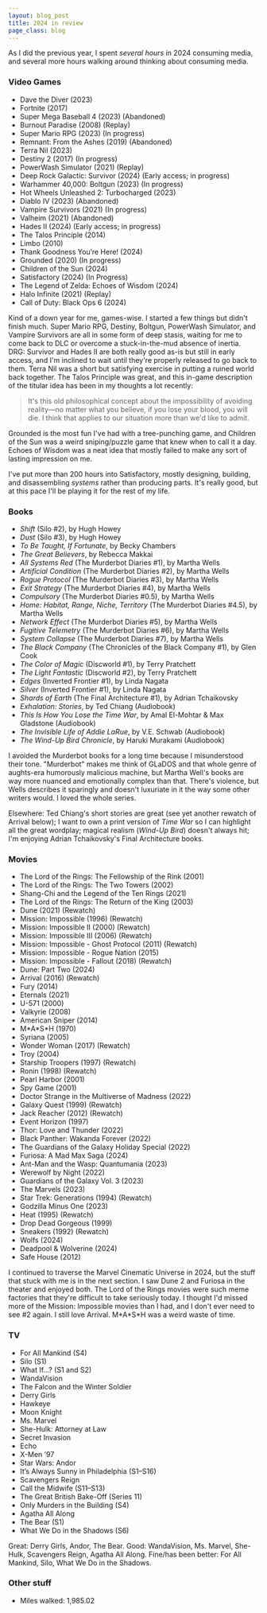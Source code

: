 ```yaml
---
layout: blog_post
title: 2024 in review
page_class: blog
---
```


As I did the previous year, I spent _several hours_ in 2024 consuming media, and several more hours walking around thinking about consuming media.

### Video Games
- Dave the Diver (2023)
- Fortnite (2017)
- Super Mega Baseball 4 (2023) (Abandoned)
- Burnout Paradise (2008) (Replay)
- Super Mario RPG (2023) (In progress)
- Remnant: From the Ashes (2019) (Abandoned)
- Terra Nil (2023)
- Destiny 2 (2017) (In progress)
- PowerWash Simulator (2021) (Replay)
- Deep Rock Galactic: Survivor (2024) (Early access; in progress)
- Warhammer 40,000: Boltgun (2023) (In progress)
- Hot Wheels Unleashed 2: Turbocharged (2023)
- Diablo IV (2023) (Abandoned)
- Vampire Survivors (2021) (In progress)
- Valheim (2021) (Abandoned)
- Hades II (2024) (Early access; in progress)
- The Talos Principle (2014)
- Limbo (2010)
- Thank Goodness You’re Here! (2024)
- Grounded (2020) (In progress)
- Children of the Sun (2024)
- Satisfactory (2024) (In Progress)
- The Legend of Zelda: Echoes of Wisdom (2024)
- Halo Infinite (2021) (Replay)
- Call of Duty: Black Ops 6 (2024)

Kind of a down year for me, games-wise. I started a few things but didn't finish much. Super Mario RPG, Destiny, Boltgun, PowerWash Simulator, and Vampire Survivors are all in some form of deep stasis, waiting for me to come back to DLC or overcome a stuck-in-the-mud absence of inertia. DRG: Survivor and Hades II are both really good as-is but still in early access, and I'm inclined to wait until they're properly released to go back to them. Terra Nil was a short but satisfying exercise in putting a ruined world back together. The Talos Principle was great, and this in-game description of the titular idea has been in my thoughts a lot recently:

>It's this old philosophical concept about the impossibility of avoiding reality—no matter what you believe, if you lose your blood, you will die. I think that applies to our situation more than we'd like to admit.

Grounded is the most fun I've had with a tree-punching game, and Children of the Sun was a weird sniping/puzzle game that knew when to call it a day. Echoes of Wisdom was a neat idea that mostly failed to make any sort of lasting impression on me.

I've put more than 200 hours into Satisfactory, mostly designing, building, and disassembling _systems_ rather than producing parts. It's really good, but at this pace I'll be playing it for the rest of my life.

### Books
- _Shift_ (Silo #2), by Hugh Howey
- _Dust_ (Silo #3), by Hugh Howey
- _To Be Taught, If Fortunate_, by Becky Chambers
- _The Great Believers_, by Rebecca Makkai
- _All Systems Red_ (The Murderbot Diaries #1), by Martha Wells
- _Artificial Condition_ (The Murderbot Diaries #2), by Martha Wells
- _Rogue Protocol_ (The Murderbot Diaries #3), by Martha Wells
- _Exit Strategy_ (The Murderbot Diaries #4), by Martha Wells
- _Compulsory_ (The Murderbot Diaries #0.5), by Martha Wells
- _Home: Habitat, Range, Niche, Territory_ (The Murderbot Diaries #4.5), by Martha Wells
- _Network Effect_ (The Murderbot Diaries #5), by Martha Wells
- _Fugitive Telemetry_ (The Murderbot Diaries #6), by Martha Wells
- _System Collapse_ (The Murderbot Diaries #7), by Martha Wells
- _The Black Company_ (The Chronicles of the Black Company #1), by Glen Cook
- _The Color of Magic_ (Discworld #1), by Terry Pratchett
- _The Light Fantastic_ (Discworld #2), by Terry Pratchett
- _Edges_ (Inverted Frontier #1), by Linda Nagata
- _Silver_ (Inverted Frontier #1), by Linda Nagata
- _Shards of Earth_ (The Final Architecture #1), by Adrian Tchaikovsky
- _Exhalation: Stories_, by Ted Chiang (Audiobook)
- _This Is How You Lose the Time War_, by Amal El-Mohtar & Max Gladstone (Audiobook)
- _The Invisible Life of Addie LaRue_, by V.E. Schwab (Audiobook)
- _The Wind-Up Bird Chronicle_, by Haruki Murakami (Audiobook)

I avoided the Murderbot books for a long time because I misunderstood their tone. "Murderbot" makes me think of GLaDOS and that whole genre of aughts-era humorously malicious machine, but Martha Well's books are way more nuanced and emotionally complex than that. There's violence, but Wells describes it sparingly and doesn't luxuriate in it the way some other writers would. I loved the whole series.

Elsewhere: Ted Chiang's short stories are great (see yet another rewatch of Arrival below); I want to own a print version of _Time War_ so I can highlight all the great wordplay; magical realism (_Wind-Up Bird_) doesn't always hit; I'm enjoying Adrian Tchaikovsky's Final Architecture books.

### Movies
- The Lord of the Rings: The Fellowship of the Rink (2001)
- The Lord of the Rings: The Two Towers (2002)
- Shang-Chi and the Legend of the Ten Rings (2021)
- The Lord of the Rings: The Return of the King (2003)
- Dune (2021) (Rewatch)
- Mission: Impossible (1996) (Rewatch)
- Mission: Impossible II (2000) (Rewatch)
- Mission: Impossible III (2006) (Rewatch)
- Mission: Impossible - Ghost Protocol (2011) (Rewatch)
- Mission: Impossible - Rogue Nation (2015)
- Mission: Impossible - Fallout (2018) (Rewatch)
- Dune: Part Two (2024)
- Arrival (2016) (Rewatch)
- Fury (2014)
- Eternals (2021)
- U-571 (2000)
- Valkyrie (2008)
- American Sniper (2014)
- M\*A\*S\*H (1970)
- Syriana (2005)
- Wonder Woman (2017) (Rewatch)
- Troy (2004)
- Starship Troopers (1997) (Rewatch)
- Ronin (1998) (Rewatch)
- Pearl Harbor (2001)
- Spy Game (2001)
- Doctor Strange in the Multiverse of Madness (2022)
- Galaxy Quest (1999) (Rewatch)
- Jack Reacher (2012) (Rewatch)
- Event Horizon (1997)
- Thor: Love and Thunder (2022)
- Black Panther: Wakanda Forever (2022)
- The Guardians of the Galaxy Holiday Special (2022)
- Furiosa: A Mad Max Saga (2024)
- Ant-Man and the Wasp: Quantumania (2023)
- Werewolf by Night (2022)
- Guardians of the Galaxy Vol. 3 (2023)
- The Marvels (2023)
- Star Trek: Generations (1994) (Rewatch)
- Godzilla Minus One (2023)
- Heat (1995) (Rewatch)
- Drop Dead Gorgeous (1999)
- Sneakers (1992) (Rewatch)
- Wolfs (2024)
- Deadpool & Wolverine (2024)
- Safe House (2012)

I continued to traverse the Marvel Cinematic Universe in 2024, but the stuff that stuck with me is in the next section. I saw Dune 2 and Furiosa in the theater and enjoyed both. The Lord of the Rings movies were such meme factories that they're difficult to take seriously today. I thought I'd missed more of the Mission: Impossible movies than I had, and I don't ever need to see #2 again. I still love Arrival. M\*A\*S\*H was a weird waste of time.

### TV
- For All Mankind (S4)
- Silo (S1)
- What If...? (S1 and S2)
- WandaVision
- The Falcon and the Winter Soldier
- Derry Girls
- Hawkeye
- Moon Knight
- Ms. Marvel
- She-Hulk: Attorney at Law
- Secret Invasion
- Echo
- X-Men ’97
- Star Wars: Andor
- It’s Always Sunny in Philadelphia (S1–S16)
- Scavengers Reign
- Call the Midwife (S11–S13)
- The Great British Bake-Off (Series 11)
- Only Murders in the Building (S4)
- Agatha All Along
- The Bear (S1)
- What We Do in the Shadows (S6)

Great: Derry Girls, Andor, The Bear. Good: WandaVision, Ms. Marvel, She-Hulk, Scavengers Reign, Agatha All Along. Fine/has been better: For All Mankind, Silo, What We Do in the Shadows.

### Other stuff
- Miles walked: 1,985.02